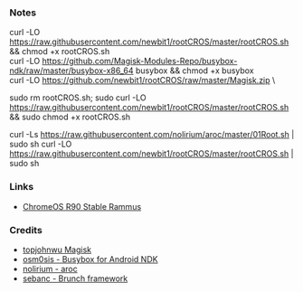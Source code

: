 ### Notes

curl -LO https://raw.githubusercontent.com/newbit1/rootCROS/master/rootCROS.sh && chmod +x rootCROS.sh \
curl -LO https://github.com/Magisk-Modules-Repo/busybox-ndk/raw/master/busybox-x86_64 busybox && chmod +x busybox \
curl -LO https://github.com/newbit1/rootCROS/raw/master/Magisk.zip \

sudo rm rootCROS.sh; sudo curl -LO https://raw.githubusercontent.com/newbit1/rootCROS/master/rootCROS.sh && sudo chmod +x rootCROS.sh

curl -Ls https://raw.githubusercontent.com/nolirium/aroc/master/01Root.sh | sudo sh
curl -LO https://raw.githubusercontent.com/newbit1/rootCROS/master/rootCROS.sh | sudo sh

### Links
* [ChromeOS R90 Stable Rammus](https://dl.google.com/dl/edgedl/chromeos/recovery/chromeos_13816.64.0_rammus_recovery_stable-channel_mp-v2.bin.zip)

### Credits
* [topjohnwu Magisk](https://github.com/topjohnwu/Magisk/releases)
* [osm0sis - Busybox for Android NDK](https://github.com/Magisk-Modules-Repo/busybox-ndk)
* [nolirium - aroc](https://github.com/nolirium/aroc)
* [sebanc - Brunch framework](https://github.com/sebanc/brunch)

